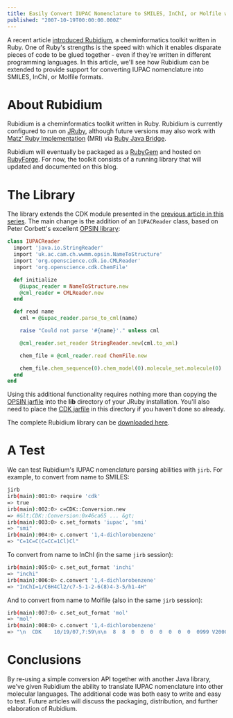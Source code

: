 ```yaml
---
title: Easily Convert IUPAC Nomenclature to SMILES, InChI, or Molfile with Rubidium
published: "2007-10-19T00:00:00.000Z"
---
```


A recent article [introduced Rubidium](/articles/2007/10/15/an-introduction-to-the-rubidium-cheminforamtics-toolkit-interconvert-smiles-inchi-and-molfile-with-an-open-babel-like-interface), a cheminformatics toolkit written in Ruby. One of Ruby's strengths is the speed with which it enables disparate pieces of code to be glued together - even if they're written in different programming languages. In this article, we'll see how Rubidium can be extended to provide support for converting IUPAC nomenclature into SMILES, InChI, or Molfile formats.

# About Rubidium

Rubidium is a cheminformatics toolkit written in Ruby. Rubidium is currently configured to run on [JRuby](http://jruby.codehaus.org/), although future versions may also work with [Matz' Ruby Implementation](http://en.wikipedia.org/wiki/Ruby_(programming_language)) (MRI) via [Ruby Java Bridge](http://rjb.rubyforge.org/).

Rubidium will eventually be packaged as a [RubyGem](http://www.rubygems.org/) and hosted on [RubyForge](http://rubyforge.org). For now, the toolkit consists of a running library that will updated and documented on this blog.

# The Library

The library extends the CDK module presented in the [previous article in this series](/articles/2007/10/15/an-introduction-to-the-rubidium-cheminforamtics-toolkit-interconvert-smiles-inchi-and-molfile-with-an-open-babel-like-interface). The main change is the addition of an <code>IUPACReader</code> class, based on Peter Corbett's excellent [OPSIN library](/articles/2007/10/12/jruby-for-cheminformatics-parsing-iupac-nomenclature-with-opsin):

```ruby
class IUPACReader
  import 'java.io.StringReader'
  import 'uk.ac.cam.ch.wwmm.opsin.NameToStructure'
  import 'org.openscience.cdk.io.CMLReader'
  import 'org.openscience.cdk.ChemFile'

  def initialize
    @iupac_reader = NameToStructure.new
    @cml_reader = CMLReader.new
  end

  def read name
    cml = @iupac_reader.parse_to_cml(name)

    raise "Could not parse '#{name}'." unless cml

    @cml_reader.set_reader StringReader.new(cml.to_xml)

    chem_file = @cml_reader.read ChemFile.new

    chem_file.chem_sequence(0).chem_model(0).molecule_set.molecule(0)
  end
end
```

Using this additional functionality requires nothing more than copying the <a href="http://prdownloads.sourceforge.net/oscar3-chem/opsin-big-0.1.0.jar?download">OPSIN jarfile</a> into the <strong>lib</strong> directory of your JRuby installation. You'll also need to place the <a href="http://downloads.sourceforge.net/cdk/cdk-1.0.1.jar?modtime=1182877138&big_mirror=0">CDK jarfile</a> in this directory if you haven't done so already.

The complete Rubidium library can be [downloaded here](/images/posts/20071019/cdk.rb).

# A Test

We can test Rubidium's IUPAC nomenclature parsing abilities with <code>jirb</code>. For example, to convert from name to SMILES:

```bash
jirb
irb(main):001:0> require 'cdk'
=> true
irb(main):002:0> c=CDK::Conversion.new
=> #&lt;CDK::Conversion:0x46ca65 ... &gt;
irb(main):003:0> c.set_formats 'iupac', 'smi'
=> "smi"
irb(main):004:0> c.convert '1,4-dichlorobenzene'
=> "C=1C=C(C=CC=1Cl)Cl"
```

To convert from name to InChI (in the same <code>jirb</code> session):

```bash
irb(main):005:0> c.set_out_format 'inchi'
=> "inchi"
irb(main):006:0> c.convert '1,4-dichlorobenzene'
=> "InChI=1/C6H4Cl2/c7-5-1-2-6(8)4-3-5/h1-4H"
```

And to convert from name to Molfile (also in the same <code>jirb</code> session):

```bash
irb(main):007:0> c.set_out_format 'mol'
=> "mol"
irb(main):008:0> c.convert '1,4-dichlorobenzene'
=> "\n  CDK    10/19/07,7:59\n\n  8  8  0  0  0  0  0  0  0  0999 V2000\n    0.0000    0.0000    0.0000 C   0  0  0  0  0  0  0  0  0  0  0  0\n    0.0000    0.0000    0.0000 C   0  0  0  0  0  0  0  0  0  0  0  0\n    0.0000    0.0000    0.0000 C   0  0  0  0  0  0  0  0  0  0  0  0\n    0.0000    0.0000    0.0000 C   0  0  0  0  0  0  0  0  0  0  0  0\n    0.0000    0.0000    0.0000 C   0  0  0  0  0  0  0  0  0  0  0  0\n    0.0000    0.0000    0.0000 C   0  0  0  0  0  0  0  0  0  0  0  0\n    0.0000    0.0000    0.0000 Cl  0  0  0  0  0  0  0  0  0  0  0  0\n    0.0000    0.0000    0.0000 Cl  0  0  0  0  0  0  0  0  0  0  0  0\n  1  2  2  0  0  0  0 \n  2  3  1  0  0  0  0 \n  3  4  2  0  0  0  0 \n  4  5  1  0  0  0  0 \n  5  6  2  0  0  0  0 \n  6  1  1  0  0  0  0 \n  7  1  1  0  0  0  0 \n  8  4  1  0  0  0  0 \nM  END\n"
```

# Conclusions

By re-using a simple conversion API together with another Java library, we've given Rubidium the ability to translate IUPAC nomenclature into other molecular languages. The additional code was both easy to write and easy to test. Future articles will discuss the packaging, distribution, and further elaboration of Rubidium.